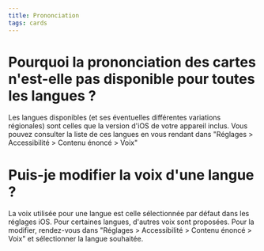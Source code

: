```yaml
---
title: Prononciation
tags: cards
---
```


# Pourquoi la prononciation des cartes n'est-elle pas disponible pour toutes les langues ?

Les langues disponibles (et ses éventuelles différentes variations régionales) sont celles que la version d'iOS de votre appareil inclus. Vous pouvez consulter la liste de ces langues en vous rendant dans "Réglages > Accessibilité > Contenu énoncé > Voix"

# Puis-je modifier la voix d'une langue ?

La voix utilisée pour une langue est celle sélectionnée par défaut dans les réglages iOS. Pour certaines langues, d'autres voix sont proposées. Pour la modifier, rendez-vous dans "Réglages > Accessibilité > Contenu énoncé > Voix" et sélectionner la langue souhaitée.
 
